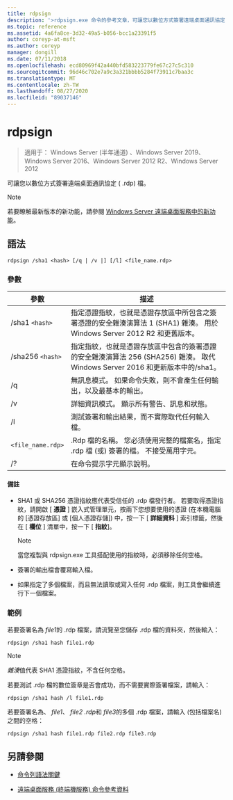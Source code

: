 ```yaml
---
title: rdpsign
description: '>rdpsign.exe 命令的參考文章，可讓您以數位方式簽署遠端桌面通訊協定 ( .rdp) 檔。'
ms.topic: reference
ms.assetid: 4a6fa8ce-3d32-49a5-b056-bcc1a23391f5
author: coreyp-at-msft
ms.author: coreyp
manager: dongill
ms.date: 07/11/2018
ms.openlocfilehash: ecd80969f42a440bfd583223779fe67c27c5c310
ms.sourcegitcommit: 96d46c702e7a9c3a321bbbb5284f73911c7baa3c
ms.translationtype: MT
ms.contentlocale: zh-TW
ms.lasthandoff: 08/27/2020
ms.locfileid: "89037146"
---
```

# <a name="rdpsign"></a>rdpsign

> 適用于： Windows Server (半年通道) 、Windows Server 2019、Windows Server 2016、Windows Server 2012 R2、Windows Server 2012

可讓您以數位方式簽署遠端桌面通訊協定 ( .rdp) 檔。

> [!NOTE]
> 若要瞭解最新版本的新功能，請參閱 [Windows Server 遠端桌面服務中的新功能](/previous-versions/windows/it-pro/windows-server-2012-r2-and-2012/dn283323(v=ws.11))。

## <a name="syntax"></a>語法

```
rdpsign /sha1 <hash> [/q | /v |] [/l] <file_name.rdp>
```

### <a name="parameters"></a>參數

| 參數 | 描述 |
|--|--|
| /sha1 `<hash>` | 指定憑證指紋，也就是憑證存放區中所包含之簽署憑證的安全雜湊演算法 1 (SHA1) 雜湊。 用於 Windows Server 2012 R2 和更舊版本。 |
| /sha256 `<hash>` | 指定指紋，也就是憑證存放區中包含的簽署憑證的安全雜湊演算法 256 (SHA256) 雜湊。 取代 Windows Server 2016 和更新版本中的/sha1。 |
| /q | 無訊息模式。 如果命令失敗，則不會產生任何輸出，以及最基本的輸出。 |
| /v | 詳細資訊模式。 顯示所有警告、訊息和狀態。 |
| /l | 測試簽署和輸出結果，而不實際取代任何輸入檔。 |
| `<file_name.rdp>` | .Rdp 檔的名稱。 您必須使用完整的檔案名，指定 .rdp 檔 (或) 簽署的檔。 不接受萬用字元。 |
| /? | 在命令提示字元顯示說明。 |

#### <a name="remarks"></a>備註

- SHA1 或 SHA256 憑證指紋應代表受信任的 .rdp 檔發行者。 若要取得憑證指紋，請開啟 [ **憑證** ] 嵌入式管理單元，按兩下您想要使用的憑證 (在本機電腦的 [憑證存放區] 或 [個人憑證存儲]) 中，按一下 [ **詳細資料** ] 索引標籤，然後在 [ **欄位** ] 清單中，按一下 [ **指紋**]。

    > [!NOTE]
    > 當您複製與 rdpsign.exe 工具搭配使用的指紋時，必須移除任何空格。

- 簽署的輸出檔會覆寫輸入檔。

- 如果指定了多個檔案，而且無法讀取或寫入任何 .rdp 檔案，則工具會繼續進行下一個檔案。

### <a name="examples"></a>範例

若要簽署名為 *file1*的 .rdp 檔案，請流覽至您儲存 .rdp 檔的資料夾，然後輸入：

```
rdpsign /sha1 hash file1.rdp
```

> [!NOTE]
> *雜湊*值代表 SHA1 憑證指紋，不含任何空格。

若要測試 .rdp 檔的數位簽章是否會成功，而不需要實際簽署檔案，請輸入：

```
rdpsign /sha1 hash /l file1.rdp
```

若要簽署名為、 *file1*、 *file2 .rdp*和 *file3*的多個 .rdp 檔案，請輸入 (包括檔案名) 之間的空格：

```
rdpsign /sha1 hash file1.rdp file2.rdp file3.rdp
```

## <a name="see-also"></a>另請參閱

- [命令列語法關鍵](command-line-syntax-key.md)

- [遠端桌面服務 (終端機服務) 命令參考資料](remote-desktop-services-terminal-services-command-reference.md)
